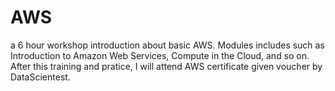 # AWS
a 6 hour workshop introduction about basic AWS. Modules includes such as Introduction to Amazon Web Services, Compute in the Cloud, and so on. After this training and pratice, I will attend AWS certificate given voucher by DataScientest. 
